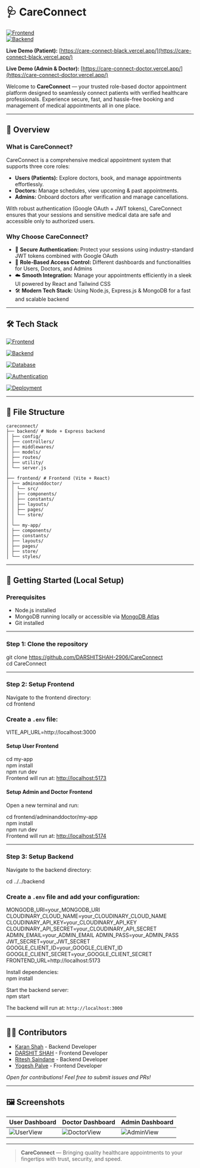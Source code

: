 # 🩺 CareConnect

[![Frontend](https://img.shields.io/badge/frontend-react-blue)](https://care-connect-black.vercel.app/)  
[![Backend](https://img.shields.io/badge/backend-nodejs-green)](https://render.com)  

**Live Demo (Patient):** [https://care-connect-black.vercel.app/](https://care-connect-black.vercel.app/)

**Live Demo (Admin & Doctor):** [https://care-connect-doctor.vercel.app/](https://care-connect-doctor.vercel.app/) 

Welcome to **CareConnect** — your trusted role-based doctor appointment platform designed to seamlessly connect patients with verified healthcare professionals. Experience secure, fast, and hassle-free booking and management of medical appointments all in one place.

---

## 🧠 Overview

### What is CareConnect?

CareConnect is a comprehensive medical appointment system that supports three core roles:

- **Users (Patients):** Explore doctors, book, and manage appointments effortlessly.
- **Doctors:** Manage schedules, view upcoming & past appointments.
- **Admins:** Onboard doctors after verification and manage cancellations.

With robust authentication (Google OAuth + JWT tokens), CareConnect ensures that your sessions and sensitive medical data are safe and accessible only to authorized users.

### Why Choose CareConnect?

- 🔐 **Secure Authentication:** Protect your sessions using industry-standard JWT tokens combined with Google OAuth  
- 👥 **Role-Based Access Control:** Different dashboards and functionalities for Users, Doctors, and Admins  
- ☁️ **Smooth Integration:** Manage your appointments efficiently in a sleek UI powered by React and Tailwind CSS  
- 🛠️ **Modern Tech Stack:** Using Node.js, Express.js & MongoDB for a fast and scalable backend  

---

## 🛠️ Tech Stack
[![Frontend](https://img.shields.io/badge/Frontend-React%20⚛️%20|%20Tailwind%20CSS%20🎨-blue)]()

[![Backend](https://img.shields.io/badge/Backend-Node.js%20🟢%20|%20Express.js%20🚂-green)]()

[![Database](https://img.shields.io/badge/Database-MongoDB%20🍃-yellowgreen)]()

[![Authentication](https://img.shields.io/badge/Auth-JWT%20🔑%20|%20Google%20OAuth%20🔵%20|%20Passport.js%20🎫-lightgrey)]()

[![Deployment](https://img.shields.io/badge/Deployment-Vercel%20🎯%20(frontend)%20|%20Render%20🚀%20(backend)-black)]()

---

## 📁 File Structure
```
careconnect/
├── backend/ # Node + Express backend
│ ├── config/
│ ├── controllers/
│ ├── middlewares/
│ ├── models/
│ ├── routes/
│ ├── utility/
│ └── server.js
│
├── frontend/ # Frontend (Vite + React)
│ ├── adminanddoctor/
│ │ └── src/
│ │ ├── components/
│ │ ├── constants/
│ │ ├── layouts/
│ │ ├── pages/
│ │ └── store/
│ │
│ └── my-app/
│ ├── components/
│ ├── constants/
│ ├── layouts/
│ ├── pages/
│ ├── store/
│ └── styles/
```

---

## 🚀 Getting Started (Local Setup)

### Prerequisites

- Node.js installed  
- MongoDB running locally or accessible via [MongoDB Atlas](https://www.mongodb.com/cloud/atlas)  
- Git installed  

---

### Step 1: Clone the repository

git clone https://github.com/DARSHITSHAH-2906/CareConnect  
cd CareConnect


---

### Step 2: Setup Frontend

Navigate to the frontend directory:  
cd frontend  
### Create a `.env` file:  
VITE_API_URL=http://localhost:3000


#### Setup User Frontend
cd my-app  
npm install  
npm run dev  
Frontend will run at: [http://localhost:5173](http://localhost:5173)

#### Setup Admin and Doctor Frontend

Open a new terminal and run:

cd frontend/adminanddoctor/my-app  
npm install  
npm run dev  
Frontend will run at: [http://localhost:5174](http://localhost:5174)

---

### Step 3: Setup Backend

Navigate to the backend directory:

cd ../../backend

### Create a `.env` file and add your configuration:
MONGODB_URI=your_MONGODB_URI
CLOUDINARY_CLOUD_NAME=your_CLOUDINARY_CLOUD_NAME
CLOUDINARY_API_KEY=your_CLOUDINARY_API_KEY
CLOUDINARY_API_SECRET=your_CLOUDINARY_API_SECRET
ADMIN_EMAIL=your_ADMIN_EMAIL
ADMIN_PASS=your_ADMIN_PASS
JWT_SECRET=your_JWT_SECRET
GOOGLE_CLIENT_ID=your_GOOGLE_CLIENT_ID
GOOGLE_CLIENT_SECRET=your_GOOGLE_CLIENT_SECRET
FRONTEND_URL=http://localhost:5173


Install dependencies:  
npm install


Start the backend server:  
npm start


The backend will run at: `http://localhost:3000`

---

## 👨‍💻 Contributors

- [Karan Shah](https://github.com/KaranShah1911) - Backend Developer  
- [DARSHIT SHAH](https://github.com/DARSHITSHAH-2906) - Frontend Developer
- [Ritesh Saindane](https://github.com/Ritesh-Saindane) - Backend Developer  
- [Yogesh Palve](https://github.com/Yogesh-Palve) - Frontend Developer  

_Open for contributions! Feel free to submit issues and PRs!_

---

## 🖼️ Screenshots

| User Dashboard | Doctor Dashboard | Admin Dashboard |
|---|---|---|
| ![UserView](https://github.com/user-attachments/assets/b8c12b68-d59d-4d92-a2b7-9a8152f08527) | ![DoctorView](https://github.com/user-attachments/assets/249287aa-87e0-4c62-be80-6f7d3f851b75) | ![AdminView](https://github.com/user-attachments/assets/56f83044-4ca9-4288-996b-824190122779) |


---

> **CareConnect** — Bringing quality healthcare appointments to your fingertips with trust, security, and speed.









